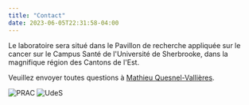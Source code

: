 ```yaml
---
title: "Contact"
date: 2023-06-05T22:31:58-04:00
---
```


Le laboratoire sera situé dans le Pavillon de recherche appliquée
sur le cancer sur le Campus Santé de l'Université de Sherbrooke,
dans la magnifique région des Cantons de l'Est.

Veuillez envoyer toutes questions à 
[Mathieu Quesnel-Vallières](mailto:mathieu.quesnel-vallieres@usherbrooke.ca).

![PRAC](/img/prac_arrow_hires.png)
![UdeS](/img/UdeS_logo.png)

